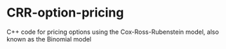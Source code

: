 # CRR-option-pricing
C++ code for pricing options using the Cox-Ross-Rubenstein model, also known as the Binomial model
